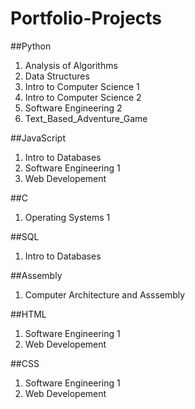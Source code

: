 # Portfolio-Projects
##Python
 1. Analysis of Algorithms
 2. Data Structures
 3. Intro to Computer Science 1
 4. Intro to Computer Science 2
 5. Software Engineering 2
 6. Text_Based_Adventure_Game
 
##JavaScript
 1. Intro to Databases
 2. Software Engineering 1
 3. Web Developement
 
##C
 1. Operating Systems 1

##SQL
 1. Intro to Databases

##Assembly
 1. Computer Architecture and Asssembly

##HTML
 1. Software Engineering 1
 2. Web Developement

##CSS
 1. Software Engineering 1
 2. Web Developement

